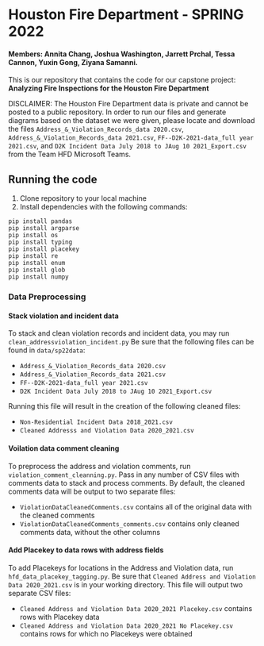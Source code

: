 # Houston Fire Department - SPRING 2022
#### Members: Annita Chang, Joshua Washington, Jarrett Prchal, Tessa Cannon, Yuxin Gong, Ziyana Samanni.

This is our repository that contains the code for our capstone project: <br /> **Analyzing Fire Inspections for the Houston Fire Department**

DISCLAIMER: The Houston Fire Department data is private and cannot be posted to a public repository. In order to run our files and generate diagrams based on the dataset we were given, please locate and download the files `Address_&_Violation_Records_data 2020.csv`, `Address_&_Violation_Records_data 2021.csv`, `FF--D2K-2021-data_full year 2021.csv`, and `D2K Incident Data July 2018 to JAug 10 2021_Export.csv` from the Team HFD Microsoft Teams.

## Running the code

1. Clone repository to your local machine
2. Install dependencies with the following commands:

```
pip install pandas
pip install argparse
pip install os
pip install typing
pip install placekey
pip install re
pip install enum
pip install glob
pip install numpy
```

### Data Preprocessing
#### Stack violation and incident data
To stack and clean violation records and incident data, you may run `clean_addressviolation_incident.py` Be sure that the following files can be found in `data/sp22data`:
* `Address_&_Violation_Records_data 2020.csv`
* `Address_&_Violation_Records_data 2021.csv`
* `FF--D2K-2021-data_full year 2021.csv`
* `D2K Incident Data July 2018 to JAug 10 2021_Export.csv`

Running this file will result in the creation of the following cleaned files:
* `Non-Residential Incident Data 2018_2021.csv`
* `Cleaned Addresss and Violation Data 2020_2021.csv`

#### Voilation data comment cleaning
To preprocess the address and violation comments, run `violation_comment_cleanning.py`. Pass in any number of CSV files with comments data to stack and process comments. By default, the cleaned comments data will be output to two separate files:
* `ViolationDataCleanedComments.csv` contains all of the original data with the cleaned comments
* `ViolationDataCleanedComments_comments.csv` contains only cleaned comments data, without the other columns

#### Add Placekey to data rows with address fields
To add Placekeys for locations in the Address and Violation data, run `hfd_data_placekey_tagging.py`. Be sure that `Cleaned Address and Violation Data 2020_2021.csv` is in your working directory. This file will output two separate CSV files:
* `Cleaned Address and Violation Data 2020_2021 Placekey.csv` contains rows with Placekey data
* `Cleaned Address and Violation Data 2020_2021 No Placekey.csv` contains rows for which no Placekeys were obtained

